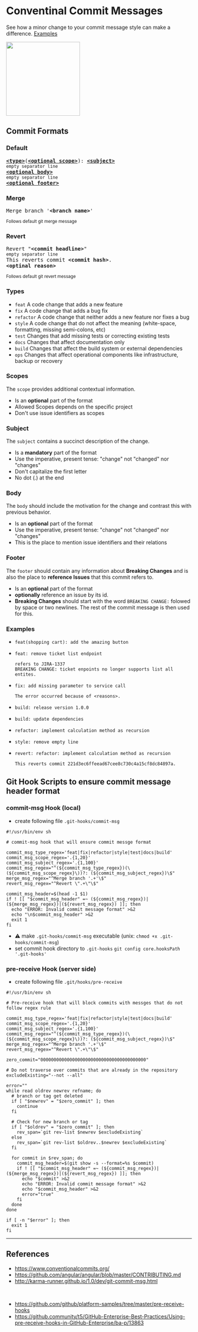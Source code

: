 # Conventinal Commit Messages 
See how a minor change to your commit message style can make a difference. [Examples](#examples)

<img src="https://img.icons8.com/dusk/1600/commit-git.png" width="200" height="200" />

## Commit Formats

### Default
<pre>
<b><a href="#types">&lt;type&gt;</a></b></font>(<b><a href="#scopes">&lt;optional scope&gt;</a></b>): <b><a href="#subject">&lt;subject&gt;</a></b>
<sub>empty separator line</sub>
<b><a href="#body">&lt;optional body&gt;</a></b>
<sub>empty separator line</sub>
<b><a href="#footer">&lt;optional footer&gt;</a></b>
</pre>

### Merge
<pre>
Merge branch '<b>&lt;branch name&gt;</b>'
</pre>
<sup>Follows default git merge message</sup>

### Revert
<pre>
Revert "<b>&lt;commit headline&gt;</b>"
<sub>empty separator line</sub>
This reverts commit <b>&lt;commit hash&gt;</b>.
<b>&lt;optinal reason&gt;</b>
</pre>
<sup>Follows default git revert message</sup>

### Types
* `feat` A code change that adds a new feature
* `fix` A code change that adds a bug fix
* `refactor` A code change that neither adds a new feature nor fixes a bug
* `style` A code change that do not affect the meaning (white-space, formatting, missing semi-colons, etc)
* `test` Changes that add missing tests or correcting existing tests
* `docs` Changes that affect documentation only
* `build` Changes that affect the build system or external dependencies
* `ops` Changes that affect operational components like infrastructure, backup or recovery


### Scopes
The `scope` provides additional contextual information.
* Is an **optional** part of the format
* Allowed Scopes depends on the specific project
* Don't use issue identifiers as scopes

### Subject
The `subject` contains a succinct description of the change.
* Is a **mandatory** part of the format
* Use the imperative, present tense: "change" not "changed" nor "changes"
* Don't capitalize the first letter
* No dot (.) at the end

### Body
The `body` should include the motivation for the change and contrast this with previous behavior.
* Is an **optional** part of the format
* Use the imperative, present tense: "change" not "changed" nor "changes"
* This is the place to mention issue identifiers and their relations

### Footer
The `footer` should contain any information about **Breaking Changes** and is also the place to **reference Issues** that this commit refers to.
* Is an **optional** part of the format
* **optionally** reference an issue by its id.
* **Breaking Changes** should start with the word `BREAKING CHANGE:` folowed by space or two newlines. The rest of the commit message is then used for this.


### Examples
* ```
  feat(shopping cart): add the amazing button
  ```
* ```
  feat: remove ticket list endpoint
  
  refers to JIRA-1337
  BREAKING CHANGE: ticket enpoints no longer supports list all entites.
  ```
* ```
  fix: add missing parameter to service call
  
  The error occurred because of <reasons>.
  ```
* ```
  build: release version 1.0.0
  ```
* ```
  build: update dependencies
  ```
* ```
  refactor: implement calculation method as recursion
  ```
* ```
  style: remove empty line
  ```
* ```
  revert: refactor: implement calculation method as recursion
  
  This reverts commit 221d3ec6ffeead67cee8c730c4a15cf8dc84897a.
  ```
  
  
## Git Hook Scripts to ensure commit message header format

### commit-msg Hook (local)
* create following file `.git-hooks/commit-msg`
```shell
#!/usr/bin/env sh

# commit-msg hook that will ensure commit messge format

commit_msg_type_regex='feat|fix|refactor|style|test|docs|build'
commit_msg_scope_regex='.{1,20}'
commit_msg_subject_regex='.{1,100}'
commit_msg_regex="^(${commit_msg_type_regex})(\(${commit_msg_scope_regex}\))?: (${commit_msg_subject_regex})\$"
merge_msg_regex="^Merge branch '.+'\$"
revert_msg_regex="^Revert \".+\"\$"

commit_msg_header=$(head -1 $1)
if ! [[ "$commit_msg_header" =~ (${commit_msg_regex})|(${merge_msg_regex})|(${revert_msg_regex}) ]]; then
  echo "ERROR: Invalid commit message format" >&2
  echo "\n$commit_msg_header" >&2
  exit 1
fi
```
* ⚠ make `.git-hooks/commit-msg` executable (unix: `chmod +x .git-hooks/commit-msg`)
* set commit hook directory to `.git-hooks`  `git config core.hooksPath '.git-hooks'`

### pre-receive Hook (server side)
* create following file `.git/hooks/pre-receive`
```shell
#!/usr/bin/env sh

# Pre-receive hook that will block commits with messges that do not follow regex rule

commit_msg_type_regex='feat|fix|refactor|style|test|docs|build'
commit_msg_scope_regex='.{1,20}'
commit_msg_subject_regex='.{1,100}'
commit_msg_regex="^(${commit_msg_type_regex})(\(${commit_msg_scope_regex}\))?: (${commit_msg_subject_regex})\$"
merge_msg_regex="^Merge branch '.+'\$"
revert_msg_regex="^Revert \".+\"\$"

zero_commit="0000000000000000000000000000000000000000"

# Do not traverse over commits that are already in the repository
excludeExisting="--not --all"

error=""
while read oldrev newrev refname; do
  # branch or tag get deleted
  if [ "$newrev" = "$zero_commit" ]; then
    continue
  fi

  # Check for new branch or tag
  if [ "$oldrev" = "$zero_commit" ]; then
    rev_span=`git rev-list $newrev $excludeExisting`
  else
    rev_span=`git rev-list $oldrev..$newrev $excludeExisting`
  fi

  for commit in $rev_span; do
    commit_msg_header=$(git show -s --format=%s $commit)
    if ! [[ "$commit_msg_header" =~ (${commit_msg_regex})|(${merge_msg_regex})|(${revert_msg_regex}) ]]; then
      echo "$commit" >&2
      echo "ERROR: Invalid commit message format" >&2
      echo "$commit_msg_header" >&2
      error="true"
    fi
  done
done

if [ -n "$error" ]; then
  exit 1
fi

```

-----
## References
* https://www.conventionalcommits.org/
* https://github.com/angular/angular/blob/master/CONTRIBUTING.md
* http://karma-runner.github.io/1.0/dev/git-commit-msg.html
<br>

* https://github.com/github/platform-samples/tree/master/pre-receive-hooks  
* https://github.community/t5/GitHub-Enterprise-Best-Practices/Using-pre-receive-hooks-in-GitHub-Enterprise/ba-p/13863

